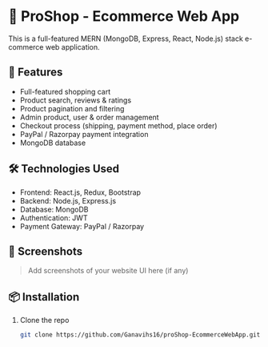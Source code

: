 # 🛒 ProShop - Ecommerce Web App

This is a full-featured MERN (MongoDB, Express, React, Node.js) stack e-commerce web application.

## 🚀 Features

- Full-featured shopping cart
- Product search, reviews & ratings
- Product pagination and filtering
- Admin product, user & order management
- Checkout process (shipping, payment method, place order)
- PayPal / Razorpay payment integration
- MongoDB database

## 🛠️ Technologies Used

- Frontend: React.js, Redux, Bootstrap
- Backend: Node.js, Express.js
- Database: MongoDB
- Authentication: JWT
- Payment Gateway: PayPal / Razorpay

## 📸 Screenshots

> Add screenshots of your website UI here (if any)

## 📦 Installation

1. Clone the repo
   ```bash
   git clone https://github.com/Ganavihs16/proShop-EcommerceWebApp.git
